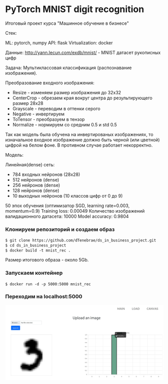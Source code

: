 # PyTorch MNIST digit recognition
Итоговый проект курса "Машинное обучение в бизнесе"

Стек:

ML: pytorch, numpy
API: flask
Virtualization: docker

Данные: http://yann.lecun.com/exdb/mnist/ - MNIST датасет рукописных цифр

Задача: Мультиклассовая классификация (распознавание изображения).

Преобразование входного изображения:

- Resize - изменяем размер изображения до 32х32
- CenterCrop - обрезаем края вокруг центра до результирующего размер 28х28
- Grayscale - переводим в оттенки серого
- Negative - инвертируем
- ToTensor - преобразуем в тензор
- Normalize - нормируем со средним 0.5 и std 0.5

Так как модель была обучена на инвертированых изображениях, то изначальное
входное изображение должно быть черной (или цветной) цифрой на белом фоне.
В противном случае работает некорректно.

Модель:

Линейная(dense) сеть:

- 784 входных нейронов (28х28)
- 512 нейронов (dense)
- 256 нейронов (dense)
- 128 нейронов (dense)
- 10 выходных нейронов (10 классов цифр от 0 до 9)

50 эпох обучения (оптимизатор SGD, learning rate=0.003, momentum=0.9)
Training loss: 0.00049
Количество изображений валидационного датасета: 10000
Model accuracy: 0.9804

### Клонируем репозиторий и создаем образ
```
$ git clone https://github.com/dTenebrae/ds_in_business_project.git
$ cd ds_in_business_project
$ docker build -t mnist_rec .
```
Размер итогового образа - около 5Gb.

### Запускаем контейнер
```
$ docker run -d -p 5000:5000 mnist_rec
```

### Переходим на localhost:5000

![alt text](https://github.com/dTenebrae/ds_in_business_project/blob/main/mnist_rec.jpg?raw=true)
